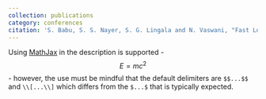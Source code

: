 ```yaml
---
collection: publications
category: conferences
citation: 'S. Babu, S. S. Nayer, S. G. Lingala and N. Vaswani, "Fast Low Rank Column-Wise Compressive Sensing For Accelerated Dynamic MRI," ICASSP 2022 - 2022 IEEE International Conference on Acoustics, Speech and Signal Processing (ICASSP), Singapore, Singapore, 2022, pp. 1346-1350, doi: 10.1109/ICASSP43922.2022.9747549.'
---
```


Using [MathJax](https://www.mathjax.org/) in the description is supported - $$E=mc^2$$ - however, the use must be mindful that the default delimiters are `$$...$$` and `\\[...\\]` which differs from the `$...$` that is typically expected.
